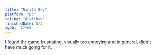 ```yaml
---
title: "Narita Boy"
platform: "pc"
rating: "disliked"
finishedDate: N/A
igdb: "27409"
---
```


I found the game frustrating, visually too annoying and in general, didn't have much going for it.
